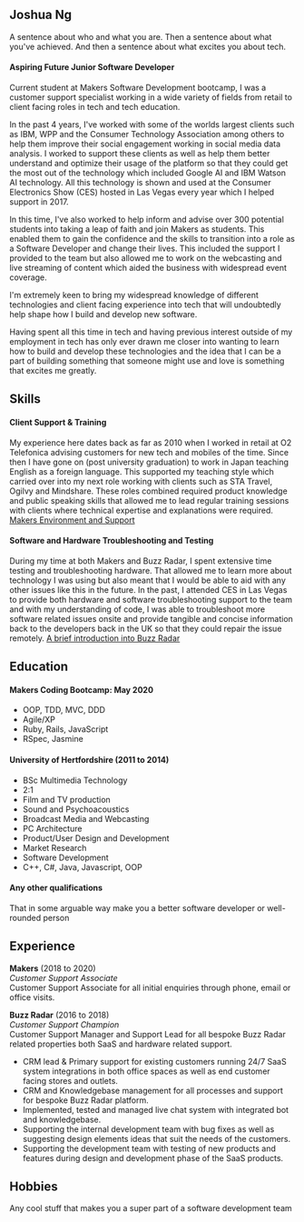 ## Joshua Ng

A sentence about who and what you are. Then a sentence about what you've achieved. And then a sentence about what excites you about tech.

#### Aspiring Future Junior Software Developer

Current student at Makers Software Development bootcamp, I was a customer support specialist working in a wide variety of fields from retail to client facing roles in tech and tech education.

In the past 4 years, I've worked with some of the worlds largest clients such as IBM, WPP and the Consumer Technology Association among others to help them improve their social engagement working in social media data analysis. I worked to support these clients as well as help them better understand and optimize their usage of the platform so that they could get the most out of the technology which included Google AI and IBM Watson AI technology. All this technology is shown and used at the Consumer Electronics Show (CES) hosted in Las Vegas every year which I helped support in 2017.

In this time, I've also worked to help inform and advise over 300 potential students into taking a leap of faith and join Makers as students. This enabled them to gain the confidence and the skills to transition into a role as a Software Developer and change their lives. This included the support I provided to the team but also allowed me to work on the webcasting and live streaming of content which aided the business with widespread event coverage.

I'm extremely keen to bring my widespread knowledge of different technologies and client facing experience into tech that will undoubtedly help shape how I build and develop new software.

Having spent all this time in tech and having previous interest outside of my employment in tech has only ever drawn me closer into wanting to learn how to build and develop these technologies and the idea that I can be a part of building something that someone might use and love is something that excites me greatly.

## Skills

#### Client Support & Training

My experience here dates back as far as 2010 when I worked in retail at O2 Telefonica advising customers for new tech and mobiles of the time. Since then I have gone on (post university graduation) to work in Japan teaching English as a foreign language. This supported my teaching style which carried over into my next role working with clients such as STA Travel, Ogilvy and Mindshare.
These roles combined required product knowledge and public speaking skills that allowed me to lead regular training sessions with clients where technical expertise and explanations were required.
[Makers Environment and Support](https://youtu.be/SxauFp4NKOM)

#### Software and Hardware Troubleshooting and Testing

During my time at both Makers and Buzz Radar, I spent extensive time testing and troubleshooting hardware. That allowed me to learn more about technology I was using but also meant that I would be able to aid with any other issues like this in the future.
In the past, I attended CES in Las Vegas to provide both hardware and software troubleshooting support to the team and with my understanding of code, I was able to troubleshoot more software related issues onsite and provide tangible and concise information back to the developers back in the UK so that they could repair the issue remotely.
[A brief introduction into Buzz Radar](https://youtu.be/OZNPuzuDw8Q)

## Education

#### Makers Coding Bootcamp: May 2020

- OOP, TDD, MVC, DDD
- Agile/XP
- Ruby, Rails, JavaScript
- RSpec, Jasmine

#### University of Hertfordshire (2011 to 2014)

- BSc Multimedia Technology
- 2:1
- Film and TV production 
- Sound and Psychoacoustics
- Broadcast Media and Webcasting
- PC Architecture
- Product/User Design and Development
- Market Research
- Software Development
- C++, C#, Java, Javascript, OOP

#### Any other qualifications

That in some arguable way make you a better software developer or well-rounded person

## Experience

**Makers** (2018 to 2020)    
*Customer Support Associate*  
Customer Support Associate for all initial enquiries through phone, email or office visits.


**Buzz Radar** (2016 to 2018)   
*Customer Support Champion*  
Customer Support Manager and Support Lead for all bespoke Buzz Radar related properties both SaaS and hardware related support.
- CRM lead & Primary support for existing customers running 24/7 SaaS system integrations in both office spaces as well as end customer facing stores and outlets.
- CRM and Knowledgebase management for all processes and support for bespoke Buzz Radar platform.
- Implemented, tested and managed live chat system with integrated bot and knowledgebase.
- Supporting the internal development team with bug fixes as well as suggesting design elements ideas that suit the needs of the customers.
- Supporting the development team with testing of new products and features during design and development phase of the SaaS products.

## Hobbies

Any cool stuff that makes you a super part of a software development team
